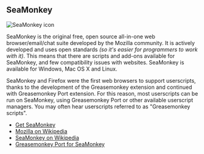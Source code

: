 ## SeaMonkey

![SeaMonkey icon][seamonkeyIcon]

SeaMonkey is the original free, open source all-in-one web browser/email/chat suite developed by the Mozilla community.  It is actively developed and uses open standards *(so it's easier for programmers to work with it)*.  This means that there are scripts and add-ons available for SeaMonkey, and few compatibility issues with websites. SeaMonkey is available for Windows, Mac OS X and Linux.

SeaMonkey and Firefox were the first web browsers to support userscripts, thanks to the development of the Greasemonkey extension and continued with Greasemonkey Port extension. For this reason, most userscripts can be run on SeaMonkey, using Greasemonkey Port or other available userscript managers. You may often hear userscripts referred to as "Greasemonkey scripts".

* [Get SeaMonkey][seamonkeyBrowser]
* [Mozilla on Wikipedia][wikipediaMozilla]
* [SeaMonkey on Wikipedia][wikipediaSeaMonkey]
* [Greasemonkey Port for SeaMonkey][greasemonkeyPortForSeaMonkey]

[githubFavicon]: https://assets-cdn.github.com/favicon.ico
[oujsFavicon]: https://raw.githubusercontent.com/OpenUserJs/OpenUserJS.org/master/public/images/favicon16.png
[seamonkeyIcon]: https://raw.githubusercontent.com/wiki/OpenUserJS/OpenUserJS.org/images/seamonkey_icon.png "SeaMonkey"
[seamonkeyBrowser]: https://www.seamonkey-project.org/
[wikipediaMozilla]: https://www.wikipedia.org/wiki/Mozilla
[wikipediaSeaMonkey]: https://www.wikipedia.org/wiki/SeaMonkey
[greasemonkeyPortForSeaMonkey]: Greasemonkey-Port-for-SeaMonkey

